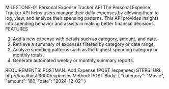 MILESTONE-01
Personal Expense Tracker API
The Personal Expense Tracker API helps users manage their daily expenses by allowing them to log, view, and analyze their spending patterns. This API provides insights into spending behavior and assists in making better financial decisions.
FEATURES

1. Add a new expense with details such as category, amount, and date.
2. Retrieve a summary of expenses filtered by category or date range.
3. Analyze spending patterns such as the highest spending category or monthly totals.
4. Generate automated weekly or monthly summary reports.

REQUIREMENTS:
POSTMAN.
Add Expense (POST /expenses)
STEPS:
URL:
http://localhost:3000/expenses
Method: POST
Body: 
	{ "category": "Movie", "amount": 100, "date": "2024-12-02" }
